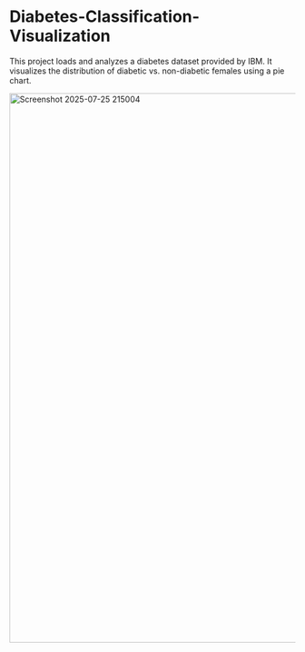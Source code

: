 # Diabetes-Classification-Visualization
This project loads and analyzes a diabetes dataset provided by IBM. It visualizes the distribution of diabetic vs. non-diabetic females using a pie chart.




<img width="1527" height="968" alt="Screenshot 2025-07-25 215004" src="https://github.com/user-attachments/assets/24241fc5-edab-4012-ac43-6359b7a98773" />

